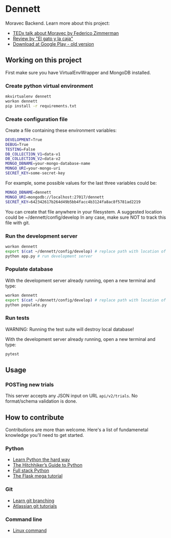 # Dennett

Moravec Backend.  Learn more about this project:
* [TEDx talk about Moravec by Federico Zimmerman](https://www.youtube.com/watch?v=an9BuNe4sqA)
* [Review by "El gato y la caja"](https://elgatoylacaja.com.ar/moravec/)
* [Download at Google Play - old version](https://play.google.com/store/apps/details?id=tedxperiments.math.entrenamente)



## Working on this project

First make sure you have VirtualEnvWrapper and MongoDB installed. 


### Create python virtual environment

```bash
mkvirtualenv dennett
workon dennett
pip install -r requirements.txt
```

### Create configuration file

Create a file containing these environment variables:

```bash
DEVELOPMENT=True
DEBUG=True
TESTING=False
DB_COLLECTION_V1=data-v1
DB_COLLECTION_V2=data-v2
MONGO_DBNAME=your-mongo-database-name
MONGO_URI=your-mongo-uri
SECRET_KEY=some-secret-key
```

For example, some possible values for the last three variables could be:

```bash
MONGO_DBNAME=dennett
MONGO_URI=mongodb://localhost:27017/dennett
SECRET_KEY=642342617b264d49b5bb4facc4b3124fa8ac8f5781ad2219
```

You can create that file anywhere in your filesystem. A suggested location could be ~/dennett/config/develop
In any case, make sure NOT to track this file with git. 


### Run the development server

```bash
workon dennett
export $(cat ~/dennett/config/develop) # replace path with location of your configuration file
python app.py # run development server
```

### Populate database 

With the development server already running, open a new terminal and type:

```bash
workon dennett
export $(cat ~/dennett/config/develop) # replace path with location of your configuration file
python populate.py 
```

### Run tests 

WARNING: Running the test suite will destroy local database!

With the development server already running, open a new terminal and type:

```bash
pytest
```

## Usage

### POSTing new trials

This server accepts any JSON input on URL `api/v2/trials`. No format/schema validation is done.

## How to contribute

Contributions are more than welcome. Here's a list of fundamenetal knowledge you'll need to get started.

### Python
* [Learn Python the hard way](https://learnpythonthehardway.org/book/)
* [The Hitchhiker’s Guide to Python](http://docs.python-guide.org/en/latest/)
* [Full stack Python](http://www.fullstackpython.com/table-of-contents.html)
* [The Flask mega tutorial](https://blog.miguelgrinberg.com/post/the-flask-mega-tutorial-part-i-hello-world)


### Git
* [Learn git branching](http://learngitbranching.js.org/)
* [Atlassian git tutorials](https://www.atlassian.com/git/tutorials)


### Command line
* [Linux command](http://linuxcommand.org/lc3_learning_the_shell.php)
